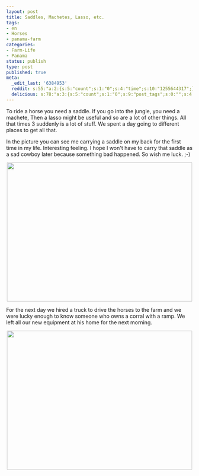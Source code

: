 ```yaml
---
layout: post
title: Saddles, Machetes, Lasso, etc.
tags:
- en
- Horses
- panama-farm
categories:
- Farm-Life
- Panama
status: publish
type: post
published: true
meta:
  _edit_last: '6384953'
  reddit: s:55:"a:2:{s:5:"count";s:1:"0";s:4:"time";s:10:"1255644317";}";
  delicious: s:78:"a:3:{s:5:"count";s:1:"0";s:9:"post_tags";s:0:"";s:4:"time";s:10:"1255644314";}";
---
```

To ride a horse you need a saddle. If you go into the jungle, you need a machete, Then a lasso might be useful and so are a lot of other things. All that times 3 suddenly is a lot of stuff. We spent a day going to different places to get all that.

In the picture you can see me carrying a saddle on my back for the first time in my life. Interesting feeling. I hope I won't have to carry that saddle as a sad cowboy later because something bad happened. So wish me luck. ;-)

<div style="text-align:center;"><img src="http://farm3.static.flickr.com/2425/3905083475_efec263726.jpg" alt="" border="0" width="500" height="375" /></div>

For the next day we hired a truck to drive the horses to the farm and we were lucky enough to know someone who owns a corral with a ramp. We left all our new equipment at his home for the next morning.

<div style="text-align:center;"><img src="http://farm3.static.flickr.com/2458/3905083409_c14fd4e9d7.jpg" alt="" border="0" width="500" height="375" /></div>
